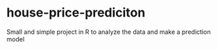 # house-price-prediciton
Small and simple project in R to analyze the data and make a prediction model 
